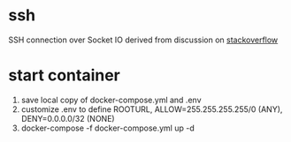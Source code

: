 # ssh
SSH connection over Socket IO derived from discussion on [stackoverflow](http://stackoverflow.com/questions/38689707/connecting-to-remote-ssh-server-via-node-js-html5-console)

# start container
1. save local copy of docker-compose.yml and .env
2. customize .env to define ROOTURL, ALLOW=255.255.255.255/0 (ANY), DENY=0.0.0.0/32 (NONE)
3. docker-compose -f docker-compose.yml up -d
